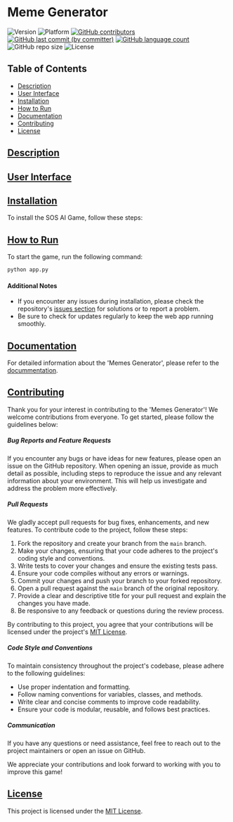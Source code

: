 # Meme Generator 


![Version](https://img.shields.io/badge/Version-1.0-blue.svg?style=plastic&logo=appveyor&logoColor=white&color=blueviolet)
![Platform](https://img.shields.io/badge/Platform-Windows%20%7C%20Linux-blue.svg?style=plastic&logo=windows&logoColor=white&color=green)
[![GitHub contributors](https://img.shields.io/github/contributors-anon/Sk-Azraf-Sami/Memes-Generator?style=plastic&labelColor=&color=blue&logo=)](https://github.com/Sk-Azraf-Sami/Memes-Generator/graphs/contributors)
[![GitHub last commit (by committer)](https://img.shields.io/github/last-commit/Sk-Azraf-Sami/Memes-Generator?style=plastic&labelColor=&color=blue&logo=)](https://github.com/Sk-Azraf-Sami/Memes-Generator/commits/main)
[![GitHub language count](https://img.shields.io/github/languages/count/Sk-Azraf-Sami/Memes-Generator?style=plastic&labelColor=&color=blue&logo=)](https://github.com/Sk-Azraf-Sami/Memes-Generator/search?l=python&type=Code)
![GitHub repo size](https://img.shields.io/github/repo-size/Sk-Azraf-Sami/Memes-Generator?style=plastic)
![License](https://img.shields.io/badge/License-[MIT]-blue.svg?style=plastic&color=orange&logo=GitHub)


## Table of Contents 
- [Description](#description)
- [User Interface](#user-interface)
- [Installation](#installation)
- [How to Run](#how-to-run)
- [Documentation](#documentation)
- [Contributing](#contributing)
- [License](#license)


## [Description](#description)



## [User Interface](#user-interface)



## [Installation](#installation)

To install the SOS AI Game, follow these steps:




## [How to Run](#how-to-run)

To start the game, run the following command: 
```bash
python app.py
```
#### Additional Notes
- If you encounter any issues during installation, please check the repository's [issues section](https://github.com/Sk-Azraf-Sami/Memes-Generator/issues) for solutions or to report a problem.
- Be sure to check for updates regularly to keep the web app running smoothly.


## [Documentation](#documentation)

For detailed information about the 'Memes Generator', please refer to the [docummentation](https://github.com/Sk-Azraf-Sami/SOS-Paper-Pencil-Game-AI/blob/main/sos-documentation.pdf).


## [Contributing](#contributing)

Thank you for your interest in contributing to the 'Memes Generator'! We welcome contributions from everyone. To get started, please follow the guidelines below:

##### Bug Reports and Feature Requests

If you encounter any bugs or have ideas for new features, please open an issue on the GitHub repository. When opening an issue, provide as much detail as possible, including steps to reproduce the issue and any relevant information about your environment. This will help us investigate and address the problem more effectively.

##### Pull Requests

We gladly accept pull requests for bug fixes, enhancements, and new features. To contribute code to the project, follow these steps:

1. Fork the repository and create your branch from the `main` branch.
2. Make your changes, ensuring that your code adheres to the project's coding style and conventions.
3. Write tests to cover your changes and ensure the existing tests pass.
4. Ensure your code compiles without any errors or warnings.
5. Commit your changes and push your branch to your forked repository.
6. Open a pull request against the `main` branch of the original repository.
7. Provide a clear and descriptive title for your pull request and explain the changes you have made.
8. Be responsive to any feedback or questions during the review process.

By contributing to this project, you agree that your contributions will be licensed under the project's [MIT License](https://opensource.org/licenses/MIT).

##### Code Style and Conventions

To maintain consistency throughout the project's codebase, please adhere to the following guidelines:

- Use proper indentation and formatting.
- Follow naming conventions for variables, classes, and methods.
- Write clear and concise comments to improve code readability.
- Ensure your code is modular, reusable, and follows best practices.

##### Communication

If you have any questions or need assistance, feel free to reach out to the project maintainers or open an issue on GitHub.

We appreciate your contributions and look forward to working with you to improve this game!


## [License](#license)

This project is licensed under the [MIT License](https://opensource.org/licenses/MIT).
